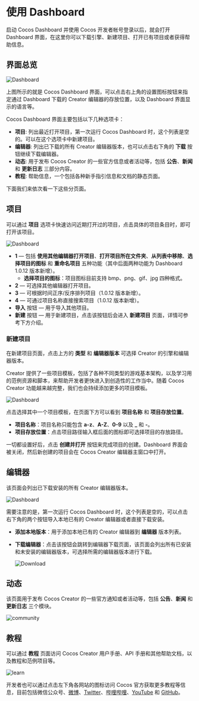 # 使用 Dashboard

启动 Cocos Dashboard 并使用 Cocos 开发者帐号登录以后，就会打开 Dashboard 界面，在这里你可以下载引擎、新建项目、打开已有项目或者获得帮助信息。

## 界面总览

![Dashboard](index/dashboard-editor.png)

上图所示的就是 Cocos Dashboard 界面，可以点击右上角的设置图标按钮来指定通过 Dashboard 下载的 Creator 编辑器的存放位置，以及 Dashboard 界面显示的语言等。

Cocos Dashboard 界面主要包括以下几种选项卡：

- **项目**: 列出最近打开项目，第一次运行 Cocos Dashboard 时，这个列表是空的。可以在这个选项卡中新建项目。
- **编辑器**: 列出已下载的所有 Creator 编辑器版本，也可以点击右下角的 **下载** 按钮继续下载编辑器。
- **动态**: 用于发布 Cocos Creator 的一些官方信息或者活动等，包括 **公告**、**新闻** 和 **更新日志** 三部分内容。
- **教程**: 帮助信息，一个包括各种新手指引信息和文档的静态页面。

下面我们来依次看一下这些分页面。

## 项目

可以通过 **项目** 选项卡快速访问近期打开过的项目，点击具体的项目条目时，即可打开该项目。

![Dashboard](index/project-window.png)

- **1** — 包括 **使用其他编辑器打开项目**、**打开项目所在文件夹**、**从列表中移除**、**选择项目的图标** 和 **重命名项目** 五种功能（其中后面两种功能为 Dashboard 1.0.12 版本新增）。
    - **选择项目的图标**：项目图标目前支持 bmp、png、gif、jpg 四种格式。
- **2** — 可选择其他编辑器打开项目。
- **3** — 可根据时间正序/反序排列项目（1.0.12 版本新增）。
- **4** — 可通过项目名称直接搜索项目（1.0.12 版本新增）。
- **导入** 按钮 — 用于导入其他项目。
- **新建** 按钮 — 用于新建项目，点击该按钮后会进入 **新建项目** 页面，详情可参考下方介绍。

### 新建项目

在新建项目页面，点击上方的 **类型** 和 **编辑器版本** 可选择 Creator 的引擎和编辑器版本。

Creator 提供了一些项目模板，包括了各种不同类型的游戏基本架构，以及学习用的范例资源和脚本，来帮助开发者更快进入到创造性的工作当中。随着 Cocos Creator 功能越来越完整，我们也会持续添加更多的项目模板。

![Dashboard](index/add-project.png)

点击选择其中一个项目模板，在页面下方可以看到 **项目名称** 和 **项目存放位置**。
- **项目名称**：项目名称只能包含 **a-z**、**A-Z**、**0-9** 以及 **_** 和 **-**。
- **项目存放位置**：点击项目路径输入框后面的图标即可选择项目的存放路径。

一切都设置好后，点击 **创建并打开** 按钮来完成项目的创建。Dashboard 界面会被关闭，然后新创建的项目会在 Cocos Creator 编辑器主窗口中打开。

## 编辑器

该页面会列出已下载安装的所有 Creator 编辑器版本。

![Dashboard](index/dashboard-editor.png)

需要注意的是，第一次运行 Cocos Dashboard 时，这个列表是空的，可以点击右下角的两个按钮导入本地已有的 Creator 编辑器或者直接下载安装。

- **添加本地版本**：用于添加本地已有的 Creator 编辑器到 **编辑器** 版本列表。
- **下载编辑器**：点击该按钮会跳转到编辑器下载页面，该页面会列出所有已安装和未安装的编辑器版本，可选择所需的编辑器版本进行下载。

  ![Download](index/dashboard-download.png)

## 动态

该页面用于发布 Cocos Creator 的一些官方通知或者活动等，包括 **公告**、**新闻** 和 **更新日志** 三个模块。

![community](index/community.png)

## 教程

可以通过 **教程** 页面访问 Cocos Creator 用户手册、API 手册和其他帮助文档，以及教程和范例项目等。

![learn](index/learn.png)

开发者也可以通过点击左下角各网站的图标访问 Cocos 官方获取更多教程等信息，目前包括微信公众号、[微博](https://weibo.com/cocos2dx)、[Twitter](https://twitter.com/cocos2dx)、[哔哩哔哩](https://space.bilibili.com/491120849)、[YouTube](https://www.youtube.com/channel/UCAsPLdpiAQbFuYqiZvi0P5A) 和 [GitHub](https://github.com/cocos-creator/engine)。
